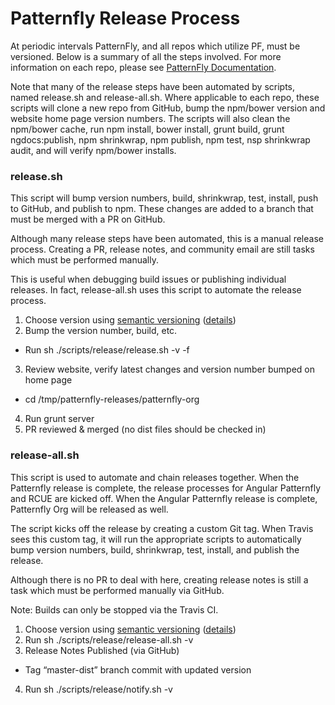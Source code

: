 # Patternfly Release Process

At periodic intervals PatternFly, and all repos which utilize PF, must be versioned. Below is a summary of all the steps involved. For more information on each repo, please see [PatternFly Documentation](https://depot-uxd.itos.redhat.com/uxd-team/uxd-dev-team/#docs).

Note that many of the release steps have been automated by scripts, named release.sh and release-all.sh. Where applicable to each repo, these scripts will clone a new repo from GitHub, bump the npm/bower version and website home page version numbers. The scripts will also clean the npm/bower cache, run npm install, bower install, grunt build, grunt ngdocs:publish, npm shrinkwrap, npm publish, npm test, nsp shrinkwrap audit, and will verify npm/bower installs.

### release.sh

This script will bump version numbers, build, shrinkwrap, test, install, push to GitHub, and publish to npm. These changes are added to a branch that must be merged with a PR on GitHub.

Although many release steps have been automated, this is a manual release process. Creating a PR, release notes, and community email are still tasks which must be performed manually.

This is useful when debugging build issues or publishing individual releases. In fact, release-all.sh uses this script to automate the release process.

1. Choose version using [semantic versioning](https://docs.npmjs.com/getting-started/semantic-versioning) ([details](https://github.com/patternfly/patternfly/blob/master/README.md#release))
2. Bump the version number, build, etc.
 - Run sh ./scripts/release/release.sh -v <version> -f
3. Review website, verify latest changes and version number bumped on home page
 - cd /tmp/patternfly-releases/patternfly-org
4. Run grunt server
5. PR reviewed & merged (no dist files should be checked in)

### release-all.sh

This script is used to automate and chain releases together. When the Patternfly release is complete, the release processes for Angular Patternfly and RCUE are kicked off. When the Angular Patternfly release is complete, Patternfly Org will be released as well.

The script kicks off the release by creating a custom Git tag. When Travis sees this custom tag, it will run the appropriate scripts to automatically bump version numbers, build, shrinkwrap, test, install, and publish the release. 

Although there is no PR to deal with here, creating release notes is still a task which must be performed manually via GitHub.

Note: Builds can only be stopped via the Travis CI.

1. Choose version using [semantic versioning](https://docs.npmjs.com/getting-started/semantic-versioning) ([details](https://github.com/patternfly/patternfly/blob/master/README.md#release))
2. Run sh ./scripts/release/release-all.sh -v <version>
3. Release Notes Published (via GitHub)
 - Tag “master-dist” branch commit with updated version
4. Run sh ./scripts/release/notify.sh -v <version>

